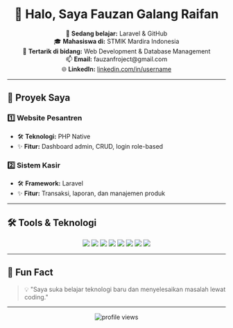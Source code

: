 <h1 align="center">👋 Halo, Saya Fauzan Galang Raifan</h1>

<p align="center">
  🌱 <b>Sedang belajar:</b> Laravel & GitHub  
  <br>
  🎓 <b>Mahasiswa di:</b> STMIK Mardira Indonesia  
  <br>
  💼 <b>Tertarik di bidang:</b> Web Development & Database Management  
  <br>
  📫 <b>Email:</b> fauzanfroject@gmail.com  
  <br>
  🌐 <b>LinkedIn:</b> <a href="#" target="_blank">linkedin.com/in/username</a>  
</p>

---

## 🚀 Proyek Saya

### 1️⃣ Website Pesantren
- 🛠 **Teknologi:** PHP Native  
- ✨ **Fitur:** Dashboard admin, CRUD, login role-based

### 2️⃣ Sistem Kasir
- 🛠 **Framework:** Laravel  
- ✨ **Fitur:** Transaksi, laporan, dan manajemen produk  

---

## 🛠 Tools & Teknologi

<p align="center">
  <img src="https://img.shields.io/badge/PHP-777BB4?style=for-the-badge&logo=php&logoColor=white" />
  <img src="https://img.shields.io/badge/Laravel-FF2D20?style=for-the-badge&logo=laravel&logoColor=white" />
  <img src="https://img.shields.io/badge/MySQL-4479A1?style=for-the-badge&logo=mysql&logoColor=white" />
  <img src="https://img.shields.io/badge/HTML5-E34F26?style=for-the-badge&logo=html5&logoColor=white" />
  <img src="https://img.shields.io/badge/CSS3-1572B6?style=for-the-badge&logo=css3&logoColor=white" />
  <img src="https://img.shields.io/badge/JavaScript-F7DF1E?style=for-the-badge&logo=javascript&logoColor=black" />
  <img src="https://img.shields.io/badge/Git-F05032?style=for-the-badge&logo=git&logoColor=white" />
  <img src="https://img.shields.io/badge/GitHub-181717?style=for-the-badge&logo=github&logoColor=white" />
</p>

---

## 🎯 Fun Fact
> 💡 "Saya suka belajar teknologi baru dan menyelesaikan masalah lewat coding."

---

<p align="center">
  <img src="https://komarev.com/ghpvc/?username=FauzanGalang&label=Profile%20Views&color=blue&style=flat" alt="profile views" />
</p>
